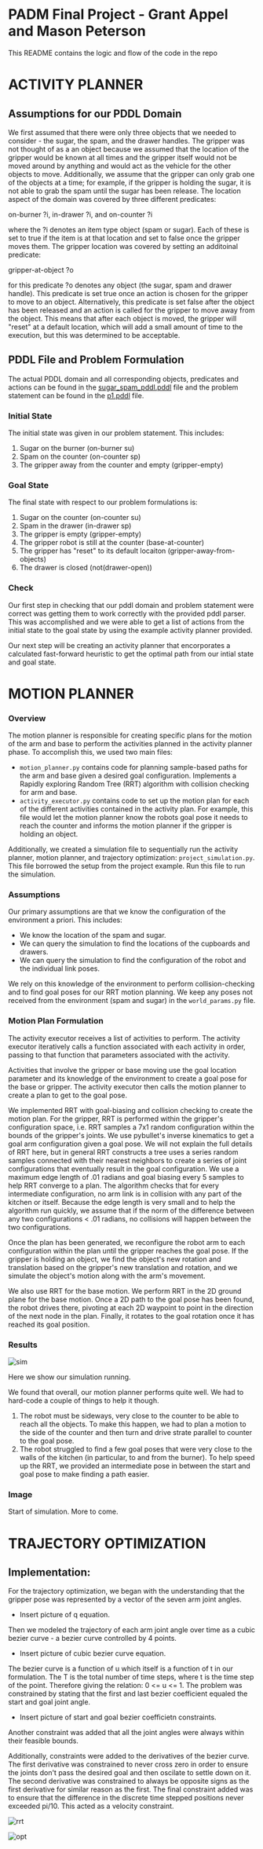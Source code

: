 # PADM Final Project - Grant Appel and Mason Peterson

This README contains the logic and flow of the code in the repo

# **ACTIVITY PLANNER**
## Assumptions for our PDDL Domain

We first assumed that there were only three objects that we needed to consider - the sugar, the spam, and the drawer handles. The gripper was not thought of as a an object because we assumed that the location of the gripper would be known at all times and the gripper itself would not be moved around by anything and would act as the vehicle for the other objects to move. Additionally, we assume that the gripper can only grab one of the objects at a time; for example, if the gripper is holding the sugar, it is not able to grab the spam until the sugar has been release. The location aspect of the domain was covered by three different predicates:

on-burner ?i, in-drawer ?i, and on-counter ?i

where the ?i denotes an item type object (spam or sugar). Each of these is set to true if the item is at that location and set to false once the gripper moves them. The gripper location was covered by setting an additoinal predicate:

gripper-at-object ?o

for this predicate ?o denotes any object (the sugar, spam and drawer handle). This predicate is set true once an action is chosen for the gripper to move to an object. Alternatively, this predicate is set false after the object has been released and an action is called for the gripper to move away from the object. This means that after each object is moved, the gripper will "reset" at a default location, which will add a small amount of time to the execution, but this was determined to be acceptable. 

## PDDL File and Problem Formulation

The actual PDDL domain and all corresponding objects, predicates and actions can be found in the [sugar_spam_pddl.pddl](https://github.com/mbpeterson70/padm_project_peterson_appel/blob/main/src/sugar_spam_pddl.pddl) file and the problem statement can be found in the [p1.pddl](https://github.com/mbpeterson70/padm_project_peterson_appel/blob/main/src/p1.pddl) file. 

### Initial State

The initial state was given in our problem statement. This includes:

1. Sugar on the burner (on-burner su)
2. Spam on the counter (on-counter sp)
3. The gripper away from the counter and empty (gripper-empty)

### Goal State

The final state with respect to our problem formulations is:

1. Sugar on the counter (on-counter su)
2. Spam in the drawer (in-drawer sp)
3. The gripper is empty (gripper-empty)
4. The gripper robot is still at the counter (base-at-counter)
5. The gripper has "reset" to its default locaiton (gripper-away-from-objects)
6. The drawer is closed (not(drawer-open))

### Check

Our first step in checking that our pddl domain and problem statement were correct was getting them to work correctly with the provided pddl parser. This was accomplished and we were able to get a list of actions from the initial state to the goal state by using the example activity planner provided.

Our next step will be creating an activity planner that encorporates a calculated fast-forward heuristic to get the optimal path from our intial state and goal state. 

# **MOTION PLANNER**

### Overview

The motion planner is responsible for creating specific plans for the motion of the arm and base to perform the activities planned in the activity planner phase. To accomplish this, we used two main files:

* `motion_planner.py` contains code for planning sample-based paths for the arm and base given a desired goal configuration. Implements a Rapidly exploring Random Tree (RRT) algorithm with collision checking for arm and base.
* `activity_executor.py` contains code to set up the motion plan for each of the different activities contained in the activity plan. For example, this file would let the motion planner know the robots goal pose it needs to reach the counter and informs the motion planner if the gripper is holding an object.

Additionally, we created a simulation file to sequentially run the activity planner, motion planner, and trajectory optimization: `project_simulation.py`. This file borrowed the setup from the project example. Run this file to run the simulation.

### Assumptions

Our primary assumptions are that we know the configuration of the environment a priori. This includes:
* We know the location of the spam and sugar.
* We can query the simulation to find the locations of the cupboards and drawers.
* We can query the simulation to find the configuration of the robot and the individual link poses.

We rely on this knowledge of the environment to perform collision-checking and to find goal poses for our RRT motion planning. We keep any poses not received from the environment (spam and sugar) in the `world_params.py` file.
### Motion Plan Formulation

The activity executor receives a list of activities to perform. The activity executor iteratively calls a function associated with each activity in order, passing to that function that parameters associated with the activity.

Activities that involve the gripper or base moving use the goal location parameter and its knowledge of the environment to create a goal pose for the base or gripper. The activity executor then calls the motion planner to create a plan to get to the goal pose.

We implemented RRT with goal-biasing and collision checking to create the motion plan. For the gripper, RRT is performed within the gripper's configuration space, i.e. RRT samples a 7x1 random configuration within the bounds of the gripper's joints. We use pybullet's inverse kinematics to get a goal arm configuration given a goal pose. We will not explain the full details of RRT here, but in general RRT constructs a tree uses a series random samples connected with their nearest neighbors to create a series of joint configurations that eventually result in the goal configuration. We use a maximum edge length of .01 radians and goal biasing every 5 samples to help RRT converge to a plan. The algorithm checks that for every intermediate configuration, no arm link is in collision with any part of the kitchen or itself. Because the edge length is very small and to help the algorithm run quickly, we assume that if the norm of the difference between any two configurations < .01 radians, no collisions will happen between the two configurations.

Once the plan has been generated, we reconfigure the robot arm to each configuration within the plan until the gripper reaches the goal pose. If the gripper is holding an object, we find the object's new rotation and translation based on the gripper's new translation and rotation, and we simulate the object's motion along with the arm's movement.

We also use RRT for the base motion. We perform RRT in the 2D ground plane for the base motion. Once a 2D path to the goal pose has been found, the robot drives there, pivoting at each 2D waypoint to point in the direction of the next node in the plan. Finally, it rotates to the goal rotation once it has reached its goal position.
### Results

![sim](media/full_project.gif)

Here we show our simulation running. 

We found that overall, our motion planner performs quite well. We had to hard-code a couple of things to help it though.
1. The robot must be sideways, very close to the counter to be able to reach all the objects. To make this happen, we had to plan a motion to the side of the counter and then turn and drive strate parallel to counter to the goal pose.
2. The robot struggled to find a few goal poses that were very close to the walls of the kitchen (in particular, to and from the burner). To help speed up the RRT, we provided an intermediate pose in between the start and goal pose to make finding a path easier.

### Image

Start of simulation. More to come.

# TRAJECTORY OPTIMIZATION

## Implementation:

For the trajectory optimization, we began with the understanding that the gripper pose was represented by a vector of the seven arm joint angles.

* Insert picture of q equation.

Then we modeled the trajectory of each arm joint angle over time as a cubic bezier curve - a bezier curve controlled by 4 points. 

* Insert picture of cubic bezier curve equation.

The bezier curve is a function of u which itself is a function of t in our formulation. The T is the total number of time steps, where t is the time step of the point. Therefore giving the relation: 0 <= u <= 1. The problem was constrained by stating that the first and last bezier coefficient equaled the start and goal joint angle. 

* Insert picture of start and goal bezier coefficietn constraints.

Another constraint was added that all the joint angles were always within their feasible bounds. 

Additionally, constraints were added to the derivatives of the bezier curve. The first derivative was constrained to never cross zero in order to ensure the joints don't pass the desired goal and then oscilate to settle down on it. The second derivative was constrained to always be opposite signs as the first derivative for similar reason as the first. The final constraint added was to ensure that the difference in the discrete time stepped positions never exceeded pi/10. This acted as a velocity constraint. 




![rrt](media/rrt_trajectory.gif)

![opt](media/trajectory_optimized.gif)
